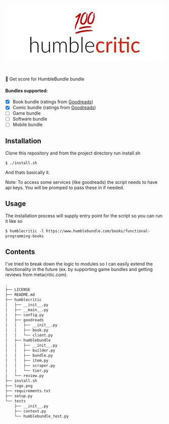 <p align=center>
<a href="">
<img height=180 alt="" src="logo.png">
</a>
</p>
<p align=center>
<a href="">
<img alt="" src="https://img.shields.io/badge/python-v3.6.3-blue.svg">
</a>
</p>

💯 Get score for HumbleBundle bundle

#### Bundles supported:

- [x] Book bundle (ratings from [Goodreads](goodreads.com))
- [x] Comic bundle (ratings from [Goodreads](goodreads.com))
- [ ] Game bundle
- [ ] Software bundle
- [ ] Mobile bundle

## Installation

Clone this repository and from the project directory run install.sh

```
$ ./install.sh
```

And thats basically it.

Note: To access some services (like goodreads) the script needs to have api keys. You will be promped to pass these in if needed.

## Usage

The installation process will supply entry point for the script so you can run it like so

```
$ humblecritic -l https://www.humblebundle.com/books/functional-programming-books
```

## Contents

I've tried to break down the logic to modules so I can easily extend the functionality in the future (ex. by supporting game bundles and getting reviews from metacritic.com).

```
.
├── LICENSE
├── README.md
├── humblecritic
│   ├── __init__.py
│   ├── __main__.py
│   ├── config.py
│   ├── goodreads
│   │   ├── __init__.py
│   │   ├── book.py
│   │   └── client.py
│   ├── humblebundle
│   │   ├── __init__.py
│   │   ├── builder.py
│   │   ├── bundle.py
│   │   ├── item.py
│   │   ├── scraper.py
│   │   └── tier.py
│   └── review.py
├── install.sh
├── logo.png
├── requirements.txt
├── setup.py
└── tests
    ├── __init__.py
    ├── context.py
    └── humblebundle_test.py
```
